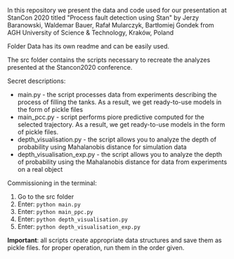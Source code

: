 In this repository we present the data and code used for our presentation at StanCon 2020 titled "Process fault detection using Stan"
by Jerzy Baranowski, Waldemar Bauer, Rafał Mularczyk, Bartłomiej Gondek from AGH University of Science & Technology, Kraków, Poland

Folder Data has its own readme and can be easily used.


The src folder contains the scripts necessary to recreate the analyzes presented at the Stancon2020 conference.

Secret descriptions:
- main.py - the script processes data from experiments describing the process of filling the tanks. As a result, we get ready-to-use models in the form of pickle files
- main_pcc.py - script performs piore predictive computed for the selected trajectory. As a result, we get ready-to-use models in the form of pickle files.
- depth_visualisation.py - the script allows you to analyze the depth of probability using Mahalanobis distance for simulation data
- depth_visualisation_exp.py - the script allows you to analyze the depth of probability using the Mahalanobis distance for data from experiments on a real object

Commissioning in the terminal:
1. Go to the src folder
2. Enter: `python main.py`
3. Enter: `python main_ppc.py`
4. Enter: `python depth_visualisation.py`
5. Enter: `python depth_visualisation_exp.py`

**Important**: all scripts create appropriate data structures and save them as pickle files. for proper operation, run them in the order given.
